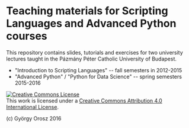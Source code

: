 # Teaching materials for Scripting Languages and Advanced Python courses

This repository contains slides, tutorials and exercises for two university lectures taught in the Pázmány Péter Catholic University of Budapest.
   * "Introduction to Scripting Languages" -- fall semesters in 2012-2015
   * "Advanced Python" / "Python for Data Science" -- spring semesters 2015-2016

<a rel="license" href="http://creativecommons.org/licenses/by/4.0/"><img alt="Creative Commons License" style="border-width:0" src="https://i.creativecommons.org/l/by/4.0/88x31.png" /></a><br />This work is licensed under a <a rel="license" href="http://creativecommons.org/licenses/by/4.0/">Creative Commons Attribution 4.0 International License</a>.

(c) György Orosz 2016
